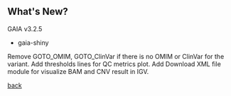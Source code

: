 ## What's New?

GAIA v3.2.5

* gaia-shiny

Remove GOTO_OMIM, GOTO_ClinVar if there is no OMIM or ClinVar for the variant.
Add thresholds lines for QC metrics plot. 
Add Download XML file module for visualize BAM and CNV result in IGV.

[back](./)
